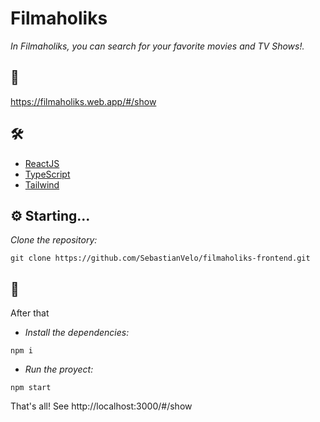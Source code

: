 # Filmaholiks

_In Filmaholiks, you can search for your favorite movies and TV Shows!._

## :link:
https://filmaholiks.web.app/#/show

## 🛠️

* [ReactJS](https://es.reactjs.org/)  
* [TypeScript](https://www.typescriptlang.org/) 
* [Tailwind](https://tailwindcss.com/) 

## ⚙️ Starting... 

_Clone the repository:_

```
git clone https://github.com/SebastianVelo/filmaholiks-frontend.git
```

## 🚀

After that

* _Install the dependencies:_
```
npm i
```

* _Run the proyect:_
```
npm start
```

That's all! See http://localhost:3000/#/show
